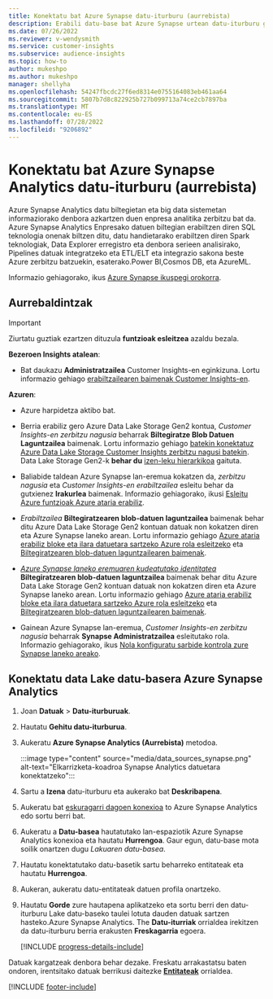 ```yaml
---
title: Konektatu bat Azure Synapse datu-iturburu (aurrebista)
description: Erabili datu-base bat Azure Synapse urtean datu-iturburu gisa Dynamics 365 Customer Insights.
ms.date: 07/26/2022
ms.reviewer: v-wendysmith
ms.service: customer-insights
ms.subservice: audience-insights
ms.topic: how-to
author: mukeshpo
ms.author: mukeshpo
manager: shellyha
ms.openlocfilehash: 54247fbcdc27f6ed8314e0755164083eb461aa64
ms.sourcegitcommit: 5807b7d8c822925b727b099713a74ce2cb7897ba
ms.translationtype: MT
ms.contentlocale: eu-ES
ms.lasthandoff: 07/28/2022
ms.locfileid: "9206892"
---
```

# <a name="connect-an-azure-synapse-analytics-data-source-preview"></a>Konektatu bat Azure Synapse Analytics datu-iturburu (aurrebista)

Azure Synapse Analytics datu biltegietan eta big data sistemetan informaziorako denbora azkartzen duen enpresa analitika zerbitzu bat da. Azure Synapse Analytics Enpresako datuen biltegian erabiltzen diren SQL teknologia onenak biltzen ditu, datu handietarako erabiltzen diren Spark teknologiak, Data Explorer erregistro eta denbora serieen analisirako, Pipelines datuak integratzeko eta ETL/ELT eta integrazio sakona beste Azure zerbitzu batzuekin, esaterako.Power BI,Cosmos DB, eta AzureML.

Informazio gehiagorako, ikus [Azure Synapse ikuspegi orokorra](/azure/synapse-analytics/overview-what-is).

## <a name="prerequisites"></a>Aurrebaldintzak

> [!IMPORTANT]
> Ziurtatu guztiak ezartzen dituzula **funtzioak esleitzea** azaldu bezala.  

**Bezeroen Insights atalean**:

* Bat daukazu **Administratzailea** Customer Insights-en eginkizuna. Lortu informazio gehiago [erabiltzailearen baimenak Customer Insights-en](permissions.md#assign-roles-and-permissions).

**Azuren**:

- Azure harpidetza aktibo bat.

- Berria erabiliz gero Azure Data Lake Storage Gen2 kontua, *Customer Insights-en zerbitzu nagusia* beharrak **Biltegiratze Blob Datuen Laguntzailea** baimenak. Lortu informazio gehiago [batekin konektatuz Azure Data Lake Storage Customer Insights zerbitzu nagusi batekin](connect-service-principal.md). Data Lake Storage Gen2-k **behar du** [izen-leku hierarkikoa](/azure/storage/blobs/data-lake-storage-namespace) gaituta.

- Baliabide taldean Azure Synapse lan-eremua kokatzen da, *zerbitzu nagusia* eta *Customer Insights-en erabiltzailea* esleitu behar da gutxienez **Irakurlea** baimenak. Informazio gehiagorako, ikusi [Esleitu Azure funtzioak Azure ataria erabiliz](/azure/role-based-access-control/role-assignments-portal).

- *Erabiltzailea* **Biltegiratzearen blob-datuen laguntzailea** baimenak behar ditu Azure Data Lake Storage Gen2 kontuan datuak non kokatzen diren eta Azure Synapse laneko arean. Lortu informazio gehiago [Azure ataria erabiliz bloke eta ilara datuetara sartzeko Azure rola esleitzeko](/azure/storage/common/storage-auth-aad-rbac-portal) eta [Biltegiratzearen blob-datuen laguntzailearen baimenak](/azure/role-based-access-control/built-in-roles#storage-blob-data-contributor).

- *[Azure Synapse laneko eremuaren kudeatutako identitatea](/azure/synapse-analytics/security/synapse-workspace-managed-identity)* **Biltegiratzearen blob-datuen laguntzailea** baimenak behar ditu Azure Data Lake Storage Gen2 kontuan datuak non kokatzen diren eta Azure Synapse laneko arean. Lortu informazio gehiago [Azure ataria erabiliz bloke eta ilara datuetara sartzeko Azure rola esleitzeko](/azure/storage/common/storage-auth-aad-rbac-portal) eta [Biltegiratzearen blob-datuen laguntzailearen baimenak](/azure/role-based-access-control/built-in-roles#storage-blob-data-contributor).

- Gainean Azure Synapse lan-eremua, *Customer Insights-en zerbitzu nagusia* beharrak **Synapse Administratzailea** esleitutako rola. Informazio gehiagorako, ikus [Nola konfiguratu sarbide kontrola zure Synapse laneko areako](/azure/synapse-analytics/security/how-to-set-up-access-control).

## <a name="connect-to-the-data-lake-database-in-azure-synapse-analytics"></a>Konektatu data Lake datu-basera Azure Synapse Analytics

1. Joan **Datuak** > **Datu-iturburuak**.

1. Hautatu **Gehitu datu-iturburua**.

1. Aukeratu **Azure Synapse Analytics (Aurrebista)** metodoa.

   :::image type="content" source="media/data_sources_synapse.png" alt-text="Elkarrizketa-koadroa Synapse Analytics datuetara konektatzeko":::
  
1. Sartu a **Izena** datu-iturburu eta aukerako bat **Deskribapena**.

1. Aukeratu bat [eskuragarri dagoen konexioa](connections.md) to Azure Synapse Analytics edo sortu berri bat.

1. Aukeratu a **Datu-basea** hautatutako lan-espaziotik Azure Synapse Analytics konexioa eta hautatu **Hurrengoa**. Gaur egun, datu-base mota soilik onartzen dugu *Lakuaren datu-basea*.

1. Hautatu konektatutako datu-basetik sartu beharreko entitateak eta hautatu **Hurrengoa**.

1. Aukeran, aukeratu datu-entitateak datuen profila onartzeko.

1. Hautatu **Gorde** zure hautapena aplikatzeko eta sortu berri den datu-iturburu Lake datu-baseko taulei lotuta dauden datuak sartzen hasteko.Azure Synapse Analytics. The **Datu-iturriak** orrialdea irekitzen da datu-iturburu berria erakusten **Freskagarria** egoera.

   [!INCLUDE [progress-details-include](includes/progress-details-pane.md)]

Datuak kargatzeak denbora behar dezake. Freskatu arrakastatsu baten ondoren, irentsitako datuak berrikusi daitezke [**Entitateak**](entities.md) orrialdea.

[!INCLUDE [footer-include](includes/footer-banner.md)]
